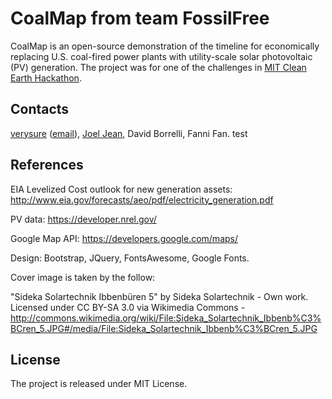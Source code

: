 CoalMap from team FossilFree
============================

CoalMap is an open-source demonstration of the timeline for economically replacing U.S. coal-fired power plants with utility-scale solar photovoltaic (PV) generation. The project was for one of the challenges in [MIT Clean Earth Hackathon](http://cleanearthhack.mit.edu/).

Contacts
--------
[verysure](http://www.mit.edu/~tonyw/) ([email](ttttonywu@gmail.com)), [Joel Jean](http://www.joeljean.com/), David Borrelli, Fanni Fan.
test


References
----------
EIA Levelized Cost outlook for new generation assets: http://www.eia.gov/forecasts/aeo/pdf/electricity_generation.pdf

PV data: https://developer.nrel.gov/

Google Map API: https://developers.google.com/maps/

Design: Bootstrap, JQuery, FontsAwesome, Google Fonts.

Cover image is taken by the follow:

"Sideka Solartechnik Ibbenbüren 5" by Sideka Solartechnik - Own work. Licensed under CC BY-SA 3.0 via Wikimedia Commons - http://commons.wikimedia.org/wiki/File:Sideka_Solartechnik_Ibbenb%C3%BCren_5.JPG#/media/File:Sideka_Solartechnik_Ibbenb%C3%BCren_5.JPG


License
-------

The project is released under MIT License.
